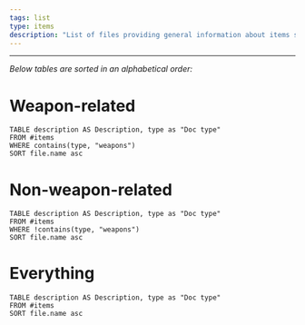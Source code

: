 ```yaml
---
tags: list
type: items
description: "List of files providing general information about items such as weapons, EXP points and other, related issues."
---
```

___

*Below tables are sorted in an alphabetical order:*

# Weapon-related

```dataview
TABLE description AS Description, type as "Doc type"
FROM #items 
WHERE contains(type, "weapons")
SORT file.name asc
```

# Non-weapon-related

```dataview
TABLE description AS Description, type as "Doc type"
FROM #items 
WHERE !contains(type, "weapons")
SORT file.name asc
```

# Everything

```dataview
TABLE description AS Description, type as "Doc type"
FROM #items
SORT file.name asc
```